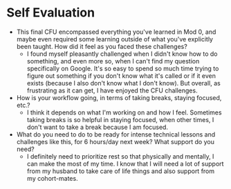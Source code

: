 # Self Evaluation

- This final CFU encompassed everything you've learned in Mod 0, and maybe even required some learning outside of what you've explicitly been taught. How did it feel as you faced these challenges?
    - I found myself pleasantly challenged when I didn't know how to do something, and even more so, when I can't find my question specifically on Google. It's so easy to spend so much time trying to figure out something if you don't know what it's called or if it even exists (because I also don't know what I don't know). But overall, as frustrating as it can get, I have enjoyed the CFU challenges.
- How is your workflow going, in terms of taking breaks, staying focused, etc.?
    - I think it depends on what I'm working on and how I feel. Sometimes taking breaks is so helpful in staying focused, when other times, I don't want to take a break because I am focused.
- What do you need to do to be ready for intense technical lessons and challenges like this, for 6 hours/day next week? What support do you need?
    - I definitely need to prioritize rest so that physically and mentally, I can make the most of my time. I know that I will need a lot of support from my husband to take care of life things and also support from my cohort-mates.
